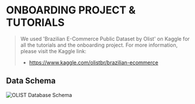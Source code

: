 # ONBOARDING PROJECT & TUTORIALS

> We used 'Brazilian E-Commerce Public Dataset by Olist' on Kaggle for all the tutorials and the onboarding project. 
> For more information, please visit the Kaggle link: 
>- https://www.kaggle.com/olistbr/brazilian-ecommerce

## Data Schema

![OLIST Database Schema](https://i.imgur.com/HRhd2Y0.png)
